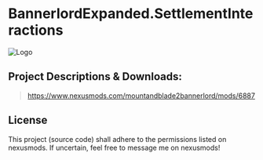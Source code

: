 # BannerlordExpanded.SettlementInteractions
 ![Logo](https://github.com/AxelCawe/BannerlordExpanded.SettlementInteractions/assets/119555523/89795f16-9603-46a3-91d2-cca28f149056)

## Project Descriptions & Downloads:
> https://www.nexusmods.com/mountandblade2bannerlord/mods/6887

## License
This project (source code) shall adhere to the permissions listed on nexusmods. If uncertain, feel free to message me on nexusmods!
